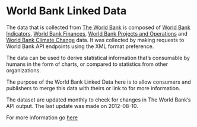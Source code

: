 World Bank Linked Data
====================

The data that is collected from [The World Bank](http://worldbank.org/) is composed of [World Bank Indicators](http://data.worldbank.org/data-catalog/world-bank-indicators), [World Bank Finances](https://finances.worldbank.org/), [World Bank Projects and Operations](http://www.worldbank.org/projects) and [World Bank Climate Change](http://climatechange.worldbank.org/) data. It was collected by making requests to World Bank API endpoints using the XML format preference.

The data can be used to derive statistical information that’s consumable by humans in the form of charts, or compared to statistics from other organizations.

The purpose of the World Bank Linked Data here is to allow consumers and publishers to merge this data with theirs or link to for more information.

The dataset are updated monthly to check for changes in The World Bank’s API output. The last update was made on 2012-08-10.

For more information go [here](http://worldbank.270a.info/about.html)
